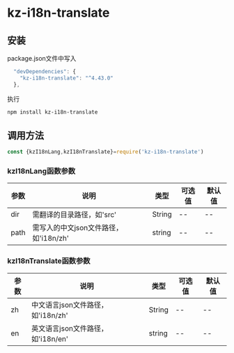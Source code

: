 # kz-i18n-translate

## 安装
package.json文件中写入
```js
  "devDependencies": {
    "kz-i18n-translate": "^4.43.0"
  },
```
执行
```bash
npm install kz-i18n-translate
```
 
## 调用方法
```js
const {kzI18nLang,kzI18nTranslate}=require('kz-i18n-translate')
```

### kzI18nLang函数参数
参数|说明|类型|可选值|默认值
-|-|-|-|-
dir|需翻译的目录路径，如'src'|String|--|--
path|需写入的中文json文件路径，如'i18n/zh'|string|--|--

### kzI18nTranslate函数参数
参数|说明|类型|可选值|默认值
-|-|-|-|-
zh|中文语言json文件路径，如'i18n/zh'|String|--|--
en|英文语言json文件路径，如'i18n/en'|string|--|--